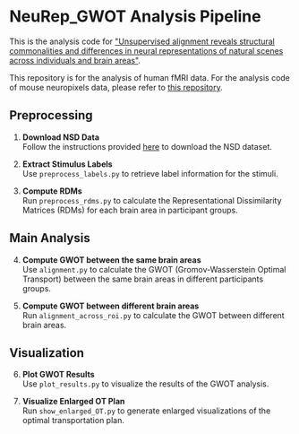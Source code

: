 # NeuRep_GWOT Analysis Pipeline

This is the analysis code for ["Unsupervised alignment reveals structural commonalities and differences in neural representations of natural scenes across individuals and brain areas"](https://www.cell.com/iscience/fulltext/S2589-0042(25)00688-1).

This repository is for the analysis of human fMRI data. For the analysis code of mouse neuropixels data, please refer to [this repository](https://github.com/oizumi-lab/NeuRep_GWOT_mouse).

## Preprocessing
1. **Download NSD Data**  
   Follow the instructions provided [here](https://cvnlab.slite.page/p/dC~rBTjqjb/How-to-get-the-data) to download the NSD dataset.

2. **Extract Stimulus Labels**  
   Use `preprocess_labels.py` to retrieve label information for the stimuli.

3. **Compute RDMs**  
   Run `preprocess_rdms.py` to calculate the Representational Dissimilarity Matrices (RDMs) for each brain area in participant groups.

## Main Analysis
4. **Compute GWOT between the same brain areas**  
   Use `alignment.py` to calculate the GWOT (Gromov-Wasserstein Optimal Transport) between the same brain areas in different participants groups.

5. **Compute GWOT between different brain areas**  
   Run `alignment_across_roi.py` to calculate the GWOT between different brain areas.

## Visualization
6. **Plot GWOT Results**  
   Use `plot_results.py` to visualize the results of the GWOT analysis.

7. **Visualize Enlarged OT Plan**  
   Run `show_enlarged_OT.py` to generate enlarged visualizations of the optimal transportation plan.